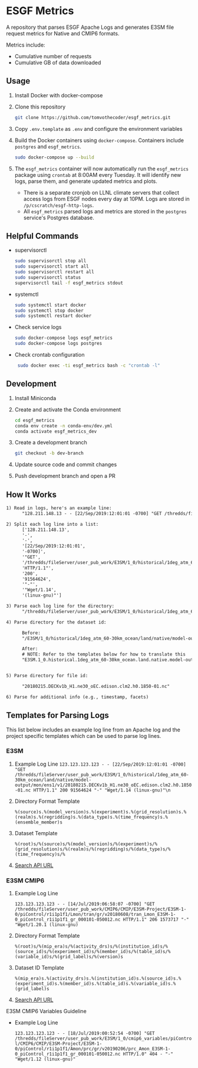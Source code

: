 # ESGF Metrics

A repository that parses ESGF Apache Logs and generates E3SM file request metrics for
Native and CMIP6 formats.

Metrics include:

- Cumulative number of requests
- Cumulative GB of data downloaded

## Usage

1. Install Docker with docker-compose
2. Clone this repository

   ```bash
   git clone https://github.com/tomvothecoder/esgf_metrics.git
   ```

3. Copy `.env.template` as `.env` and configure the environment variables
4. Build the Docker containers using `docker-compose`. Containers include `postgres` and `esgf_metrics`.

   ```bash
   sudo docker-compose up --build
   ```

5. The `esgf_metrics` container will now automatically run the `esgf_metrics` package
   using `crontab` at 8:00AM every Tuesday. It will identify new logs, parse them,
   and generate updated metrics and plots.
   - There is a separate cronjob on LLNL climate servers that collect access logs from
     ESGF nodes every day at 10PM. Logs are stored in `/p/cscratch/esgf-http-logs`.
   - All `esgf_metrics` parsed logs and metrics are stored in the `postgres` service's
     Postgres database.

## Helpful Commands

- supervisorctl

  ```bash
  sudo supervisorctl stop all
  sudo supervisorctl start all
  sudo supervisorctl restart all
  sudo supervisorctl status
  supervisorctl tail -f esgf_metrics stdout
  ```

- systemctl

  ```bash
  sudo systemctl start docker
  sudo systemctl stop docker
  sudo systemctl restart docker
  ```

- Check service logs

  ```bash
  sudo docker-compose logs esgf_metrics
  sudo docker-compose logs postgres
  ```

- Check crontab configuration

  ```bash
   sudo docker exec -ti esgf_metrics bash -c "crontab -l"
  ```

## Development

1. Install Miniconda
2. Create and activate the Conda environment

   ```bash
   cd esgf_metrics
   conda env create -n conda-env/dev.yml
   conda activate esgf_metrics_dev
   ```

3. Create a development branch

   ```bash
   git checkout -b dev-branch
   ```

4. Update source code and commit changes
5. Push development branch and open a PR

## How It Works

```txt
1) Read in logs, here's an example line:
      "128.211.148.13 - - [22/Sep/2019:12:01:01 -0700] "GET /thredds/fileServer/user_pub_work/E3SM/1_0/historical/1deg_atm_60-30km_ocean/land/native/model-output/mon/ens1/v1/20180215.DECKv1b_H1.ne30_oEC.edison.clm2.h0.1850-01.nc HTTP/1.1" 200 91564624 "-" "Wget/1.14 (linux-gnu)"\n"

2) Split each log line into a list:
      ['128.211.148.13',
      '-',
      '-',
      '[22/Sep/2019:12:01:01',
      '-0700]',
      '"GET',
      '/thredds/fileServer/user_pub_work/E3SM/1_0/historical/1deg_atm_60-30km_ocean/land/native/model-output/mon/ens1/v1/20180215.DECKv1b_H1.ne30_oEC.edison.clm2.h0.1850-01.nc',
      'HTTP/1.1"',
      '200',
      '91564624',
      '"-"',
      '"Wget/1.14',
      '(linux-gnu)"']

3) Parse each log line for the directory:
      "/thredds/fileServer/user_pub_work/E3SM/1_0/historical/1deg_atm_60-30km_ocean/land/native/model-output/mon/ens1/v1/20180215.DECKv1b_H1.ne30_oEC.edison.clm2.h0.1850-01.nc"

4) Parse directory for the dataset id:

      Before:
      "/E3SM/1_0/historical/1deg_atm_60-30km_ocean/land/native/model-output/mon/ens1/v1/"

      After:
      # NOTE: Refer to the templates below for how to translate this
      "E3SM.1_0.historical.1deg_atm_60-30km_ocean.land.native.model-output.mon.ens1.v1"


5) Parse directory for file id:

      "20180215.DECKv1b_H1.ne30_oEC.edison.clm2.h0.1850-01.nc"

6) Parse for additional info (e.g., timestamp, facets)
```

## Templates for Parsing Logs

This list below includes an example log line from an Apache log and the project specific templates which can be used to parse log lines.

### E3SM

1. Example Log Line
   `123.123.123.123 - - [22/Sep/2019:12:01:01 -0700] "GET /thredds/fileServer/user_pub_work/E3SM/1_0/historical/1deg_atm_60-30km_ocean/land/native/model-output/mon/ens1/v1/20180215.DECKv1b_H1.ne30_oEC.edison.clm2.h0.1850-01.nc HTTP/1.1" 200 91564624 "-" "Wget/1.14 (linux-gnu)"\n`

2. Directory Format Template

   `%(source)s.%(model_version)s.%(experiment)s.%(grid_resolution)s.%(realm)s.%(regridding)s.%(data_type)s.%(time_frequency)s.%(ensemble_member)s`

3. Dataset Template

   `%(root)s/%(source)s/%(model_version)s/%(experiment)s/%(grid_resolution)s/%(realm)s/%(regridding)s/%(data_type)s/%(time_frequency)s/%`

4. [Search API URL](https://esgf-node.llnl.gov/esg-search/search/?offset=0&limit=0&type=Dataset&replica=false&latest=true&project=e3sm&project=ACME&facets=experiment%2Cscience_driver%2Crealm%2Cmodel_version%2Cregridding%2Ctime_frequency%2Cdata_type%2Censemble_member%2Ctuning%2Ccampaign%2Cperiod%2Catmos_grid_resolution%2Cocean_grid_resolution%2Cland_grid_resolution%2Cseaice_grid_resolution%2Cdata_node&format=application%2Fsolr%2Bjson)

### E3SM CMIP6

1. Example Log Line

   `123.123.123.123 - - [14/Jul/2019:06:58:07 -0700] "GET /thredds/fileServer/user_pub_work/CMIP6/CMIP/E3SM-Project/E3SM-1-0/piControl/r1i1p1f1/Lmon/tran/gr/v20180608/tran_Lmon_E3SM-1-0_piControl_r1i1p1f1_gr_000101-050012.nc HTTP/1.1" 206 1573717 "-" "Wget/1.20.1 (linux-gnu)`

2. Directory Format Template

   `%(root)s/%(mip_era)s/%(activity_drs)s/%(institution_id)s/%(source_id)s/%(experiment_id)s/%(member_id)s/%(table_id)s/%(variable_id)s/%(grid_label)s/%(version)s`

3. Dataset ID Template

   `%(mip_era)s.%(activity_drs)s.%(institution_id)s.%(source_id)s.%(experiment_id)s.%(member_id)s.%(table_id)s.%(variable_id)s.%(grid_label)s`

4. [Search API URL](https://esgf-node.llnl.gov/esg-search/search/?offset=0&limit=0&type=Dataset&replica=false&latest=true&institution_id=E3SM-Project&project=CMIP6&facets=mip_era%2Cactivity_id%2Cmodel_cohort%2Cproduct%2Csource_id%2Cinstitution_id%2Csource_type%2Cnominal_resolution%2Cexperiment_id%2Csub_experiment_id%2Cvariant_label%2Cgrid_label%2Ctable_id%2Cfrequency%2Crealm%2Cvariable_id%2Ccf_standard_name%2Cdata_node&format=application%2Fsolr%2Bjson)

E3SM CMIP6 Variables Guideline

- Example Log Line

  `123.123.123.123 - - [18/Jul/2019:00:52:54 -0700] "GET /thredds/fileServer/user_pub_work/E3SM/1_0/cmip6_variables/piControl/CMIP6/CMIP/E3SM-Project/E3SM-1-0/piControl/r1i1p1f1/Amon/prc/gr/v20190206/prc_Amon_E3SM-1-0_piControl_r1i1p1f1_gr_000101-050012.nc HTTP/1.0" 404 - "-" "Wget/1.12 (linux-gnu)"`
